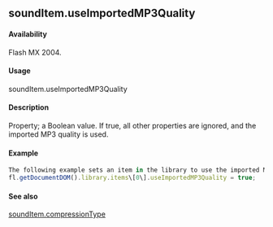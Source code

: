 ## soundItem.useImportedMP3Quality

#### Availability

Flash MX 2004.

#### Usage

soundItem.useImportedMP3Quality

#### Description

Property; a Boolean value. If true, all other properties are ignored, and the imported MP3 quality is used.

#### Example

```javascript
The following example sets an item in the library to use the imported MP3 quality:
fl.getDocumentDOM().library.items\[0\].useImportedMP3Quality = true;

```
#### See also

[soundItem.compressionType](#!AdobeDocs/developers-animatesdk-docs/test/SoundItem_object/soundIte2.md)
